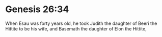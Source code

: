 # Genesis 26:34

When Esau was forty years old, he took Judith the daughter of Beeri the Hittite to be his wife, and Basemath the daughter of Elon the Hittite,
